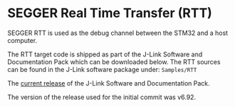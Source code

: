 # SEGGER Real Time Transfer (RTT)

SEGGER RTT is used as the debug channel between the STM32 and a host computer.

The RTT target code is shipped as part of the J-Link Software and Documentation
Pack which can be downloaded below. The RTT sources can be found in the J-Link
software package under: `Samples/RTT`

The [current release](https://www.segger.com/downloads/jlink/JLink_Linux_x86_64.tgz)
of the J-Link Software and Documentation Pack.  

The version of the release used for the initial commit was v6.92.

